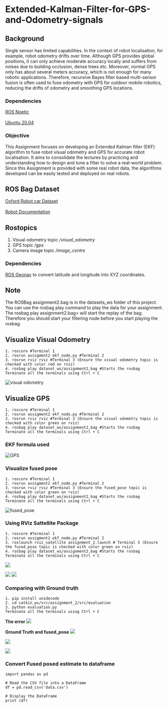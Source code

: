 # Extended-Kalman-Filter-for-GPS-and-Odometry-signals


## Background
Single sensor has limited capabilities. In the context of robot localisation, for example, robot odometry drifts over time. Although GPS provides global positions, it can only achieve moderate accuracy locally and suffers from noises due to building occlusion, dense trees etc. Moreover, normal GPS only has about several meters accuracy, which is not enough for many robotic applications. Therefore, recursive Bayes filter based multi-sensor fusion is often used to fuse odometry with GPS for outdoor mobile robotics, reducing the drifts of odometry and smoothing GPS locations.

### Dependencies
[ROS Noetic](http://wiki.ros.org/noetic)
<br></br>
[Ubuntu 20.04](https://releases.ubuntu.com/focal/)

### Objective
This Assignment focuses on developing an Extended Kalman filter (EKF) algorithm to fuse robot visual odometry and GPS for accurate robot localisation. It aims to consolidate the lectures by practicing and understanding how to design and tune a filter to solve a real-world problem. Since this Assignment is provided with some real robot data, the algorithms developed can be easily tested and deployed on real robots.

## ROS Bag Dataset
[Oxford Robot car Dataset](https://robotcar-dataset.robots.ox.ac.uk/)
<br></br>
[Robot Documentation](https://robotcar-dataset.robots.ox.ac.uk/documentation/)

## Rostopics
1. Visual odometry topic _/visual_odometry_
2. GPS topic _/gps_
3. Camera image topic _/image_centre_

### Dependencies
[ROS Geonav](https://wiki.ros.org/geonav_transform) to convert latitude and longitude into XYZ coordinates.

## Note
The ROSBag assignment2.bag is in the datasets_ws folder of this project. You can use the rosbag play command to play the data for your assignment. The rosbag play assignment2.bag> will start the replay of the bag. Therefore you should start your filtering node before you start playing the rosbag.

## Visualize Visual Odometry
```
1. roscore #Terminal 1
2. rosrun assigment2 ekf_node.py #Terminal 2
3. rosrun rviz rviz #Terminal 3 (Ensure the visual odometry topic is checked with color red on rviz)
4. rosbag play dataset_ws/assignment2.bag #Starts the rosbag
Terminate all the terminals using Ctrl + C
```
![visual odometry](images/screenshot_motion_Daniel_Eneh.jpg)

## Visualize GPS
```
1. roscore #Terminal 1
2. rosrun assigment2 ekf_node.py #Terminal 2
3. rosrun rviz rviz #Terminal 3 (Ensure the visual odometry topic is checked with color green on rviz)
4. rosbag play dataset_ws/assignment2.bag #Starts the rosbag
Terminate all the terminals using Ctrl + C
```
### EKF formula used 
![GPS](images/ekf_formula.jpg)

### Visualize fused pose
```
1. roscore #Terminal 1
2. rosrun assigment2 ekf_node.py #Terminal 2
3. rosrun rviz rviz #Terminal 3 (Ensure the fused_pose topic is checked with color green on rviz)
4. rosbag play dataset_ws/assignment2.bag #Starts the rosbag
Terminate all the terminals using Ctrl + C
```
![fused_pose](images/screenshot_fusion_Daniel_Eneh.jpg)

### Using RViz Sattellite Package
```
1. roscore #Terminal 1
2. rosrun assigment2 ekf_node.py #Terminal 2
3. roslaunch rviz_satellite assignment_2.launch # Terminal 3 (Ensure the fused_pose topic is checked with color green on rviz)
4. rosbag play dataset_ws/assignment2.bag #Starts the rosbag
Terminate all the terminals using Ctrl + C
```
![](images/screenshot_fusion_sat_Daniel_Eneh.jpg)

![](images/screenshot_comp_Daniel_Eneh.jpg)
![](images/screenshot_comp_sat_Daniel_Eneh.jpg)

### Comparing with Ground truth
```
1. pip install unidecode
2. cd catkin_ws/src/assignment_2/src/evaluation
3. python evaluation.py
Terminate all the terminals using Ctrl + C
```
**The error**
![](images/error.jpg)

**Ground Truth and fused_pose**
![](images/Ground_Truth_and_Estimate.jpg)

![](images/fused_pose_estimate.jpg)

![](images/fused_pose_csv.jpg)


### Convert Fused posed estimate to dataframe
```
import pandas as pd

# Read the CSV file into a DataFrame
df = pd.read_csv('data.csv')

# Display the DataFrame
print (df)
```

